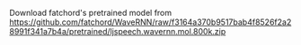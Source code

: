 Download fatchord's pretrained model from https://github.com/fatchord/WaveRNN/raw/f3164a370b9517bab4f8526f2a28991f341a7b4a/pretrained/ljspeech.wavernn.mol.800k.zip
